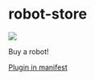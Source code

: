 # robot-store
![](https://cloud.githubusercontent.com/assets/14964166/10423929/7f60f950-70d3-11e5-9312-2af20a5956cf.png)

Buy a robot!

[Plugin in manifest](http://rpm-user.github.io/robot-store/github.json)

